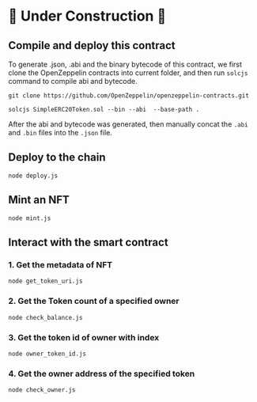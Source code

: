 # :construction: Under Construction :construction:

## Compile and deploy this contract

To generate .json, .abi and the binary bytecode of this contract,
we first clone the OpenZeppelin contracts into current folder, and
then run `solcjs` command to compile abi and bytecode.

```
git clone https://github.com/OpenZeppelin/openzeppelin-contracts.git

solcjs SimpleERC20Token.sol --bin --abi  --base-path .
```

After the abi and bytecode was generated, then manually concat the `.abi`
and `.bin` files into the `.json` file.

## Deploy to the chain
```
node deploy.js
```

## Mint an NFT
```
node mint.js
```

## Interact with the smart contract

### 1. Get the metadata of NFT
```
node get_token_uri.js
```

### 2. Get the Token count of a specified owner
```
node check_balance.js
```

### 3. Get the token id of owner with index
```
node owner_token_id.js
```

### 4. Get the owner address of the specified token
```
node check_owner.js
```
